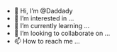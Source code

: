- 👋 Hi, I’m @Daddady
- 👀 I’m interested in ...
- 🌱 I’m currently learning ...
- 💞️ I’m looking to collaborate on ...
- 📫 How to reach me ...

<!---
Daddady/Daddady is a ✨ special ✨ repository because its `README.md` (this file) appears on your GitHub profile.
You can click the Preview link to take a look at your changes.
--->
